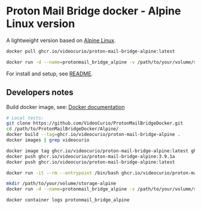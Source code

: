 # Proton Mail Bridge docker - Alpine Linux version

A lightweight version based on [Alpine Linux](https://www.alpinelinux.org/).

```bash
docker pull ghcr.io/videocurio/proton-mail-bridge-alpine:latest
```
```bash
docker run -d --name=protonmail_bridge_alpine -v /path/to/your/volume/storage-alpine:/root -p 127.0.0.1:14025:25/tcp -p 127.0.0.1:14143:143/tcp --network network20 --restart=unless-stopped ghcr.io/videocurio/proton-mail-bridge-alpine:latest
```

For install and setup, see [README](https://github.com/VideoCurio/ProtonMailBridgeDocker).

## Developers notes

Build docker image, see: [Docker documentation](https://docs.docker.com/language/python/containerize/)
```bash
# Local tests:
git clone https://github.com/VideoCurio/ProtonMailBridgeDocker.git
cd /path/to/ProtonMailBridgeDocker/Alpine/
docker build --tag=ghcr.io/videocurio/proton-mail-bridge-alpine .
docker images | grep videocurio

docker image tag ghcr.io/videocurio/proton-mail-bridge-alpine:latest ghcr.io/videocurio/proton-mail-bridge-alpine:3.9.1a
docker push ghcr.io/videocurio/proton-mail-bridge-alpine:3.9.1a
docker push ghcr.io/videocurio/proton-mail-bridge-alpine:latest

docker run -it --rm --entrypoint /bin/bash ghcr.io/videocurio/proton-mail-bridge-alpine:latest

mkdir /path/to/your/volume/storage-alpine
docker run -d --name=protonmail_bridge_alpine -v /path/to/your/volume/storage-alpine:/root -p 127.0.0.1:14025:25/tcp -p 127.0.0.1:14143:143/tcp --network network20 --restart=unless-stopped ghcr.io/videocurio/proton-mail-bridge-alpine:latest

docker container logs protonmail_bridge_alpine
```

